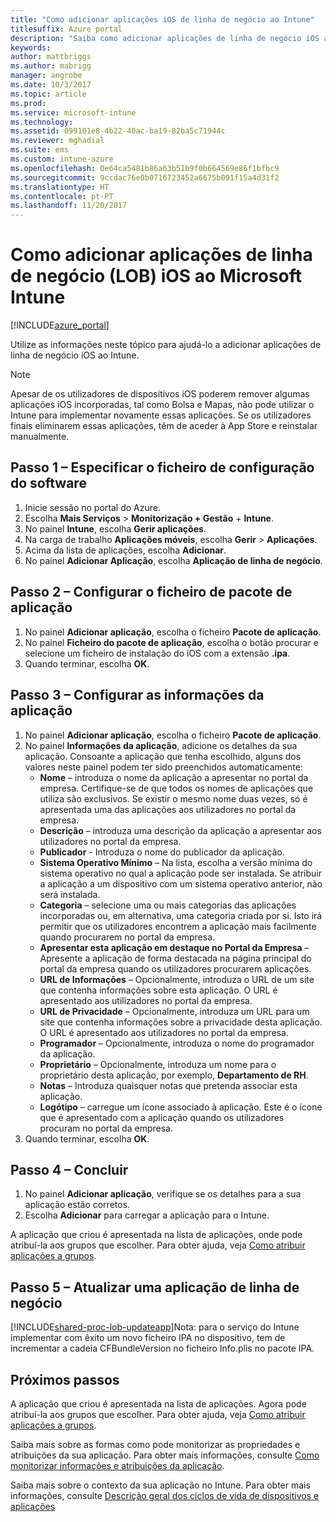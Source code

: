 ```yaml
---
title: "Como adicionar aplicações iOS de linha de negócio ao Intune"
titlesuffix: Azure portal
description: "Saiba como adicionar aplicações de linha de negócio iOS ao Intune.\""
keywords: 
author: mattbriggs
ms.author: mabrigg
manager: angrobe
ms.date: 10/3/2017
ms.topic: article
ms.prod: 
ms.service: microsoft-intune
ms.technology: 
ms.assetid: 099101e8-4b22-40ac-ba19-82ba5c71944c
ms.reviewer: mghadial
ms.suite: ems
ms.custom: intune-azure
ms.openlocfilehash: 0e64ca5481b86a63b51b9f0b664569e86f1bfbc9
ms.sourcegitcommit: 9ccdac76e0b0716723452a6675b091f15a4d31f2
ms.translationtype: HT
ms.contentlocale: pt-PT
ms.lasthandoff: 11/20/2017
---
```

# <a name="how-to-add-ios-line-of-business-lob-apps-to-microsoft-intune"></a>Como adicionar aplicações de linha de negócio (LOB) iOS ao Microsoft Intune

[!INCLUDE[azure_portal](./includes/azure_portal.md)]

Utilize as informações neste tópico para ajudá-lo a adicionar aplicações de linha de negócio iOS ao Intune.

>[!NOTE]
>Apesar de os utilizadores de dispositivos iOS poderem remover algumas aplicações iOS incorporadas, tal como Bolsa e Mapas, não pode utilizar o Intune para implementar novamente essas aplicações. Se os utilizadores finais eliminarem essas aplicações, têm de aceder à App Store e reinstalar manualmente.

## <a name="step-1---specify-the-software-setup-file"></a>Passo 1 – Especificar o ficheiro de configuração do software

1. Inicie sessão no portal do Azure.
2. Escolha **Mais Serviços** > **Monitorização + Gestão** + **Intune**.
3. No painel **Intune**, escolha **Gerir aplicações**.
4. Na carga de trabalho **Aplicações móveis**, escolha **Gerir** > **Aplicações**.
5. Acima da lista de aplicações, escolha **Adicionar**.
6. No painel **Adicionar Aplicação**, escolha **Aplicação de linha de negócio**.

## <a name="step-2---configure-the-app-package-file"></a>Passo 2 – Configurar o ficheiro de pacote de aplicação

1. No painel **Adicionar aplicação**, escolha o ficheiro **Pacote de aplicação**.
2. No painel **Ficheiro do pacote de aplicação**, escolha o botão procurar e selecione um ficheiro de instalação do iOS com a extensão **.ipa**.
3. Quando terminar, escolha **OK**.


## <a name="step-3---configure-app-information"></a>Passo 3 – Configurar as informações da aplicação

1. No painel **Adicionar aplicação**, escolha o ficheiro **Pacote de aplicação**.
2. No painel **Informações da aplicação**, adicione os detalhes da sua aplicação. Consoante a aplicação que tenha escolhido, alguns dos valores neste painel podem ter sido preenchidos automaticamente:
    - **Nome** – introduza o nome da aplicação a apresentar no portal da empresa. Certifique-se de que todos os nomes de aplicações que utiliza são exclusivos. Se existir o mesmo nome duas vezes, só é apresentada uma das aplicações aos utilizadores no portal da empresa.
    - **Descrição** – introduza uma descrição da aplicação a apresentar aos utilizadores no portal da empresa.
    - **Publicador** - Introduza o nome do publicador da aplicação.
    - **Sistema Operativo Mínimo** – Na lista, escolha a versão mínima do sistema operativo no qual a aplicação pode ser instalada. Se atribuir a aplicação a um dispositivo com um sistema operativo anterior, não será instalada.
    - **Categoria** – selecione uma ou mais categorias das aplicações incorporadas ou, em alternativa, uma categoria criada por si. Isto irá permitir que os utilizadores encontrem a aplicação mais facilmente quando procurarem no portal da empresa.
    - **Apresentar esta aplicação em destaque no Portal da Empresa** – Apresente a aplicação de forma destacada na página principal do portal da empresa quando os utilizadores procurarem aplicações.
    - **URL de Informações** – Opcionalmente, introduza o URL de um site que contenha informações sobre esta aplicação. O URL é apresentado aos utilizadores no portal da empresa.
    - **URL de Privacidade** – Opcionalmente, introduza um URL para um site que contenha informações sobre a privacidade desta aplicação. O URL é apresentado aos utilizadores no portal da empresa.
    - **Programador** – Opcionalmente, introduza o nome do programador da aplicação.
    - **Proprietário** – Opcionalmente, introduza um nome para o proprietário desta aplicação, por exemplo, **Departamento de RH**.
    - **Notas** – Introduza quaisquer notas que pretenda associar esta aplicação.
    - **Logótipo** – carregue um ícone associado à aplicação. Este é o ícone que é apresentado com a aplicação quando os utilizadores procuram no portal da empresa.
3. Quando terminar, escolha **OK**.

## <a name="step-4---finish-up"></a>Passo 4 – Concluir

1. No painel **Adicionar aplicação**, verifique se os detalhes para a sua aplicação estão corretos.
2. Escolha **Adicionar** para carregar a aplicação para o Intune.

A aplicação que criou é apresentada na lista de aplicações, onde pode atribuí-la aos grupos que escolher. Para obter ajuda, veja [Como atribuir aplicações a grupos](apps-deploy.md).

## <a name="step-5---update-a-line-of-business-app"></a>Passo 5 – Atualizar uma aplicação de linha de negócio

[!INCLUDE[shared-proc-lob-updateapp](./includes/shared-proc-lob-updateapp.md)]Nota: para o serviço do Intune implementar com êxito um novo ficheiro IPA no dispositivo, tem de incrementar a cadeia CFBundleVersion no ficheiro Info.plis no pacote IPA.

## <a name="next-steps"></a>Próximos passos

A aplicação que criou é apresentada na lista de aplicações. Agora pode atribuí-la aos grupos que escolher. Para obter ajuda, veja [Como atribuir aplicações a grupos](apps-deploy.md).

Saiba mais sobre as formas como pode monitorizar as propriedades e atribuições da sua aplicação. Para obter mais informações, consulte [Como monitorizar informações e atribuições da aplicação](apps-monitor.md).

Saiba mais sobre o contexto da sua aplicação no Intune. Para obter mais informações, consulte [Descrição geral dos ciclos de vida de dispositivos e aplicações](introduction-device-app-lifecycles.md)
